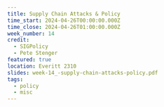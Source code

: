 ```yaml
---
title: Supply Chain Attacks & Policy
time_start: 2024-04-26T00:00:00.000Z
time_close: 2024-04-26T01:00:00.000Z
week_number: 14
credit:
  - SIGPolicy
  - Pete Stenger
featured: true
location: Everitt 2310
slides: week-14_-supply-chain-attacks-policy.pdf
tags:
  - policy
  - misc
---
```

